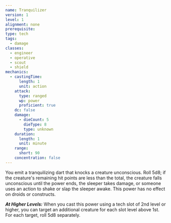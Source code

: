 ```yaml
---
name: Tranquilizer
version: 1
level: 1
alignment: none
prerequisite: 
type: tech
tags:
  - damage
classes:
  - engineer
  - operative
  - scout
  - shield
mechanics:
  - castingTime:
      length: 1
      unit: action
    attack:
      type: ranged
      wp: power
      proficient: true
    dc: false
    damage:
      - dieCount: 5
        dieType: 8
        type: unknown
    duration:
      length: 1
      unit: minute
    range:
      short: 90
    concentration: false
---
```

You emit a tranquilizing dart that knocks a creature unconscious. Roll 5d8; if the creature's remaining hit points are less than the total, the creature falls unconscious until the power ends, the sleeper takes damage, or someone uses an action to shake or slap the sleeper awake. This power has no effect on droids or constructs.

***__At Higher Levels__:*** When you cast this power using a tech slot of 2nd level or higher, you can target an additional creature for each slot level above 1st. For each target, roll 5d8 separately.
    